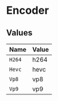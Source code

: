 # Encoder


## Values

| Name   | Value  |
| ------ | ------ |
| `H264` | h264   |
| `Hevc` | hevc   |
| `Vp8`  | vp8    |
| `Vp9`  | vp9    |